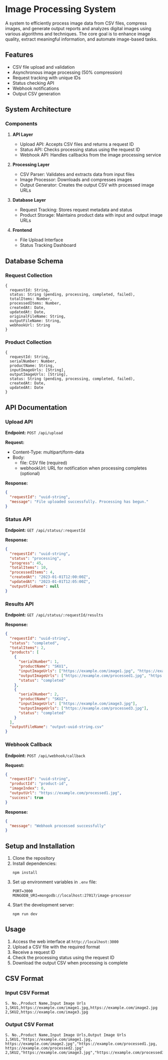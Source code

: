 # Image Processing System

A system to efficiently process image data from CSV files, compress images, and generate output reports and analyzes digital images using various algorithms and techniques. The core goal is to enhance image quality, extract meaningful information, and automate image-based tasks. 

## Features

- CSV file upload and validation
- Asynchronous image processing (50% compression)
- Request tracking with unique IDs
- Status checking API
- Webhook notifications
- Output CSV generation

## System Architecture

### Components

1. **API Layer**
   - Upload API: Accepts CSV files and returns a request ID
   - Status API: Checks processing status using the request ID
   - Webhook API: Handles callbacks from the image processing service

2. **Processing Layer**
   - CSV Parser: Validates and extracts data from input files
   - Image Processor: Downloads and compresses images
   - Output Generator: Creates the output CSV with processed image URLs

3. **Database Layer**
   - Request Tracking: Stores request metadata and status
   - Product Storage: Maintains product data with input and output image URLs

4. **Frontend**
   - File Upload Interface
   - Status Tracking Dashboard

## Database Schema

### Request Collection

```
{
  requestId: String,
  status: String (pending, processing, completed, failed),
  totalItems: Number,
  processedItems: Number,
  createdAt: Date,
  updatedAt: Date,
  originalFileName: String,
  outputFileName: String,
  webhookUrl: String
}
```

### Product Collection

```
{
  requestId: String,
  serialNumber: Number,
  productName: String,
  inputImageUrls: [String],
  outputImageUrls: [String],
  status: String (pending, processing, completed, failed),
  createdAt: Date,
  updatedAt: Date
}
```

## API Documentation

### Upload API

**Endpoint:** `POST /api/upload`

**Request:**
- Content-Type: multipart/form-data
- Body:
  - file: CSV file (required)
  - webhookUrl: URL for notification when processing completes (optional)

**Response:**
```json
{
  "requestId": "uuid-string",
  "message": "File uploaded successfully. Processing has begun."
}
```

### Status API

**Endpoint:** `GET /api/status/:requestId`

**Response:**
```json
{
  "requestId": "uuid-string",
  "status": "processing",
  "progress": 45,
  "totalItems": 10,
  "processedItems": 4,
  "createdAt": "2023-01-01T12:00:00Z",
  "updatedAt": "2023-01-01T12:05:00Z",
  "outputFileName": null
}
```

### Results API

**Endpoint:** `GET /api/status/:requestId/results`

**Response:**
```json
{
  "requestId": "uuid-string",
  "status": "completed",
  "totalItems": 2,
  "products": [
    {
      "serialNumber": 1,
      "productName": "SKU1",
      "inputImageUrls": ["https://example.com/image1.jpg", "https://example.com/image2.jpg"],
      "outputImageUrls": ["https://example.com/processed1.jpg", "https://example.com/processed2.jpg"],
      "status": "completed"
    },
    {
      "serialNumber": 2,
      "productName": "SKU2",
      "inputImageUrls": ["https://example.com/image3.jpg"],
      "outputImageUrls": ["https://example.com/processed3.jpg"],
      "status": "completed"
    }
  ],
  "outputFileName": "output-uuid-string.csv"
}
```

### Webhook Callback

**Endpoint:** `POST /api/webhook/callback`

**Request:**
```json
{
  "requestId": "uuid-string",
  "productId": "product-id",
  "imageIndex": 0,
  "outputUrl": "https://example.com/processed1.jpg",
  "success": true
}
```

**Response:**
```json
{
  "message": "Webhook processed successfully"
}
```

## Setup and Installation

1. Clone the repository
2. Install dependencies:
   ```
   npm install
   ```
3. Set up environment variables in `.env` file:
   ```
   PORT=3000
   MONGODB_URI=mongodb://localhost:27017/image-processor
   ```
4. Start the development server:
   ```
   npm run dev
   ```

## Usage

1. Access the web interface at `http://localhost:3000`
2. Upload a CSV file with the required format
3. Receive a request ID
4. Check the processing status using the request ID
5. Download the output CSV when processing is complete

## CSV Format

### Input CSV Format

```
S. No.,Product Name,Input Image Urls
1,SKU1,https://example.com/image1.jpg,https://example.com/image2.jpg
2,SKU2,https://example.com/image3.jpg
```

### Output CSV Format

```
S. No.,Product Name,Input Image Urls,Output Image Urls
1,SKU1,"https://example.com/image1.jpg, https://example.com/image2.jpg","https://example.com/processed1.jpg, https://example.com/processed2.jpg"
2,SKU2,"https://example.com/image3.jpg","https://example.com/processed3.jpg"
```
